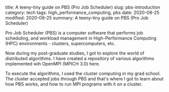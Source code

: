 title: A teeny-tiny guide on PBS (Pro Job Scheduler)
slug: pbs-introduction
category: tech
tags: high_performance_computing, pbs
date: 2020-08-25
modified: 2020-08-25
summary: A teeny-tiny guide on PBS (Pro Job Scheduler)


Pro Job Scheduler (PBS) is a computer software that performs job scheduling, and workload management in High-Performance Computing (HPC) environments - clusters, supercomputers, etc.

Now during my post-graduate studies, I got to explore the world of distributed algorithms. I have created a repository of various algorithms implemented wih OpenMPI (MPICH 3.0) here.

To execute the algorithms, I used the cluster computing in my grad school. The cluster accepted jobs through PBS and that's where I got to learn about how PBS works, and how to run MPI programs with it on a cluster.